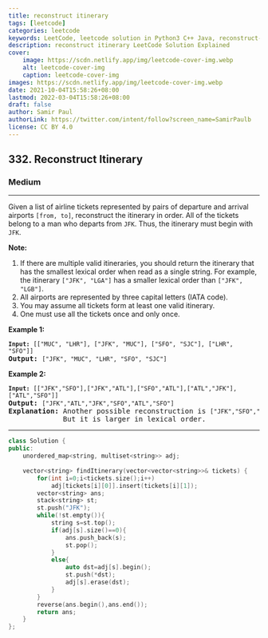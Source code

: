 ```yaml
---
title: reconstruct itinerary
tags: [leetcode]
categories: leetcode
keywords: LeetCode, leetcode solution in Python3 C++ Java, reconstruct-itinerary solution
description: reconstruct itinerary LeetCode Solution Explained
cover:
    image: https://scdn.netlify.app/img/leetcode-cover-img.webp
    alt: leetcode-cover-img
    caption: leetcode-cover-img
images: https://scdn.netlify.app/img/leetcode-cover-img.webp
date: 2021-10-04T15:58:26+08:00
lastmod: 2022-03-04T15:58:26+08:00
draft: false
author: Samir Paul
authorLink: https://twitter.com/intent/follow?screen_name=SamirPaulb
license: CC BY 4.0
---
```



<h2>332. Reconstruct Itinerary</h2><h3>Medium</h3><hr><div><p>Given a list of airline tickets represented by pairs of departure and arrival airports <code>[from, to]</code>, reconstruct the itinerary in order. All of the tickets belong to a man who departs from <code>JFK</code>. Thus, the itinerary must begin with <code>JFK</code>.</p>

<p><b>Note:</b></p>

<ol>
	<li>If there are multiple valid itineraries, you should return the itinerary that has the smallest lexical order when read as a single string. For example, the itinerary <code>["JFK", "LGA"]</code> has a smaller lexical order than <code>["JFK", "LGB"]</code>.</li>
	<li>All airports are represented by three capital letters (IATA code).</li>
	<li>You may assume all tickets form at least one valid itinerary.</li>
	<li>One must use all the tickets once and only once.</li>
</ol>

<p><b>Example 1:</b></p>

<pre><code><strong>Input: </strong></code><code>[["MUC", "LHR"], ["JFK", "MUC"], ["SFO", "SJC"], ["LHR", "SFO"]]</code>
<strong>Output: </strong><code>["JFK", "MUC", "LHR", "SFO", "SJC"]</code>
</pre>

<p><b>Example 2:</b></p>

<pre><code><strong>Input: </strong></code><code>[["JFK","SFO"],["JFK","ATL"],["SFO","ATL"],["ATL","JFK"],["ATL","SFO"]]</code>
<strong>Output: </strong><code>["JFK","ATL","JFK","SFO","ATL","SFO"]</code>
<strong>Explanation: </strong>Another possible reconstruction is <code>["JFK","SFO","ATL","JFK","ATL","SFO"]</code>.
&nbsp;            But it is larger in lexical order.
</pre>
</div>

---




```cpp
class Solution {
public:
    unordered_map<string, multiset<string>> adj;
    
    vector<string> findItinerary(vector<vector<string>>& tickets) {
        for(int i=0;i<tickets.size();i++)
            adj[tickets[i][0]].insert(tickets[i][1]);
        vector<string> ans;
        stack<string> st;
        st.push("JFK");
        while(!st.empty()){
            string s=st.top();
            if(adj[s].size()==0){
                ans.push_back(s);
                st.pop();
            }
            else{
                auto dst=adj[s].begin();
                st.push(*dst);
                adj[s].erase(dst);
            }
        }
        reverse(ans.begin(),ans.end());
        return ans;
    }
};
```
